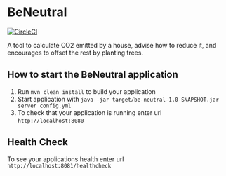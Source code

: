 BeNeutral
================
[![CircleCI](https://circleci.com/gh/mariha/be-neutral.svg?style=shield&circle-token=54788ca69527fe3e9a550d3cf749c57ed96f5200)](https://circleci.com/gh/mariha/be-neutral)

A tool to calculate CO2 emitted by a house, advise how to reduce it, and encourages to offset the rest by planting trees.

How to start the BeNeutral application
-------------------------

1. Run `mvn clean install` to build your application
1. Start application with `java -jar target/be-neutral-1.0-SNAPSHOT.jar server config.yml`
1. To check that your application is running enter url `http://localhost:8080`

Health Check
-------------------

To see your applications health enter url `http://localhost:8081/healthcheck`
